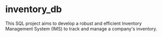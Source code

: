 # inventory_db
This SQL project aims to develop a robust and efficient Inventory Management System (IMS) to track and manage a company's inventory. 
